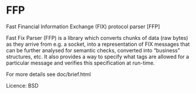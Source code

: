 FFP
===

Fast Financial Information Exchange (FIX) protocol parser [FFP]

Fast Fix Parser (FFP) is a library which converts chunks of data (raw bytes) 
as they arrive from e.g. a socket, into a representation of FIX messages that 
can be further analysed for semantic checks, converted into “business” structures, etc. 
It also provides a way to specify what tags are allowed for a particular message and 
verifies this specification at run-time.

For more details see doc/brief.html

Licence: BSD
